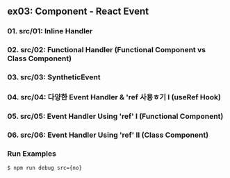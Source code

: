 ## ex03: Component - React Event

### 01. src/01: Inline Handler
### 02. src/02: Functional Handler (Functional Component vs Class Component)
### 03. src/03: SyntheticEvent
### 04. src/04: 다양한 Event Handler & 'ref 사용ㅎ기 I (useRef Hook)
### 05. src/05: Event Handler Using 'ref' I     (Functional Component) 
### 06. src/06: Event Handler Using 'ref' II    (Class Component)

### Run Examples
```bash
$ npm run debug src={no}
```